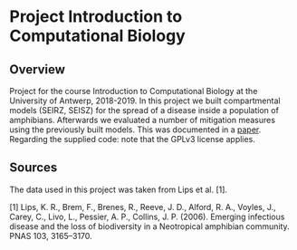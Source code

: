 # Project Introduction to Computational Biology

## Overview

Project for the course Introduction to Computational Biology at the University of Antwerp, 2018-2019. In this project we built compartmental models (SEIRZ, SEISZ) for the spread of a disease inside a population of amphibians. Afterwards we evaluated a number of mitigation measures using the previously built models. This was documented in a [paper](../main/COMPBIO19_proposal_KaLoWi.pdf). Regarding the supplied code: note that the GPLv3 license applies.

## Sources

The data used in this project was taken from Lips et al. [1].

[1] Lips, K. R., Brem, F., Brenes, R., Reeve, J. D., Alford, R. A., Voyles, J.,
Carey, C., Livo, L., Pessier, A. P., Collins, J. P. (2006). Emerging infectious
disease and the loss of biodiversity in a Neotropical amphibian community. PNAS 103,
3165–3170.
